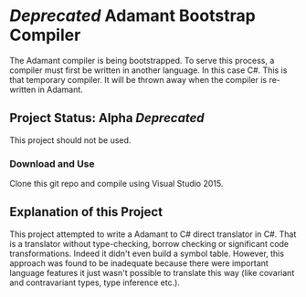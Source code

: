 # *Deprecated* Adamant Bootstrap Compiler

The Adamant compiler is being bootstrapped.  To serve this process, a compiler must first be written in another language. In this case C#. This is that temporary compiler.  It will be thrown away when the compiler is re-written in Adamant.

## Project Status: Alpha *Deprecated*

This project should not be used.

### Download and Use

Clone this git repo and compile using Visual Studio 2015.

## Explanation of this Project

This project attempted to write a Adamant to C# direct translator in C#.  That is a translator without type-checking, borrow checking or significant code transformations.  Indeed it didn't even build a symbol table.  However, this approach was found to be inadequate because there were important language features it just wasn't possible to translate this way (like covariant and contravariant types, type inference etc.).